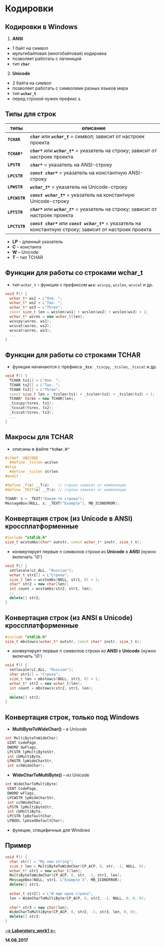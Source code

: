 Кодировки
===

Кодировки в Windows
---

1. **ANSI**
* 1 байт на символ
* мультибайтовая (многобайтовая) кодировка
* позволяет работать с латиницей
* тип **`char`**

2. **Unicode**
* 2 байта на символ
* позволяет работать с символами разных языков мира
* тип **`wchar_t`**
* перед строкой нужен префикс **`L`**

Типы для строк
---

 типы         | описание
--------------|-------------------------------
**`TCHAR`**   |  ***`char`*** или ***`wchar_t`***               =   символ; зависит от настроек проекта
**`TCHAR*`**  |  ***`сhar*`*** или ***`wchar_t*`***             =   указатель на строку; зависит от настроек проекта
**`LPSTR`**   |  ***`char*`***                                  =   указатель на ANSI-строку
**`LPCSTR`**  |  ***`const char*`***                            =   указатель на константную ANSI-строку
**`LPWSTR`**  |  ***`wchar_t*`***                               =   указатель на Unicode-строку
**`LPCWSTR`** |  ***`const wchar_t*`***                         =  указатель на константную Unicode-строку
**`LPTSTR`**  |  ***`char*`*** или ***`wchar_t*`***             =   указатель на строку; зависит от настроек проекта
**`LPCTSTR`** |  ***`const char*`*** или ***`const wchar_t*`*** =   указатель на константную строку; зависит от настроек проекта

* **LP** – длинный указатель
* **C** – константа
* **W** – Unicode
* **T** – тип TCHAR

Функции для работы со строками wchar_t
---

* тип `wchar_t` – функции с префиксом **`wcs`**: `wcscpy`, `wcslen`, `wcscat` и др.

```cpp
void f() {
  wchar_t* ws1 = L"One. ";
  wchar_t* ws2 = L"Two. ";
  wchar_t* ws3 = L"Three";
  const size_t len = wcslen(ws1) + wcslen(ws2) + wcslen(ws3) + 1;
  wchar_t* wsres = new wchar_t[len];
  wcscpy(wsres, ws1);
  wcscat(wsres, ws2);
  wcscat(wsres, ws3);
  ...
}
```

Функции для работы со строками TCHAR
---

* функции начинаются с префикса **`_tcs`**: `_tcscpy`, `_tcslen`, `_tcscat` и др.

```cpp
void f() {
  TCHAR ts1[] = L"One. ";
  TCHAR ts2[] = L"Two. ";
  TCHAR ts3[] = L"Three";
  const size_t len = _tcslen(ts1) + _tcslen(ts2) + _tcslen(ts3) + 1;
  TCHAR* tsres = new TCHAR[len];
  _tcscpy(tsres, ts1);
  _tcscat(tsres, ts2);
  _tcscat(tsres, ts3);
  ...
}
```

Макросы для TCHAR
---

* описаны в файле **`"tchar.h"`**

```cpp
#ifdef _UNICODE
  #define _tcslen wcslen
#else
  #define _tcslen strlen
#endif

#define _T(x) __T(x)    // строка зависит от компиляции
#define _TEXT(x) __T(x) // строка зависит от компиляции
```

```cpp
TCHAR* s = _TEXT("Какая-то строка");
MessageBox(NULL, s, _TEXT("Example"), MB_ICONERROR);
```

Конвертация строк (из Unicode в ANSI) кроссплатформенные
---

```cpp
#include "stdlib.h"
size_t wcstombs(char* outstr, const wchar_t* instr, size_t n);
```

* конвертирует первые n символов строки из **Unicode** в **ANSI** (нужно включать '\0')

```cpp
void f() {
  setlocale(LC_ALL, "Russian");
  wchar_t str1[] = L"Строка";
  size_t len = wcstombs(NULL, str1, 0) + 1;
  char* str2 = new char[len];
  int count = wcstombs(str2, str1, len);
  // ...
  delete[] str2;
}
```

Конвертация строк (из ANSI в Unicode) кроссплатформенные
---

```cpp
#include "stdlib.h"
size_t mbstowcs(wchar_t* outstr, const char* instr, size_t n);
```

* конвертирует первые n символов строки из **ANSI** в **Unicode** (нужно включать '\0')

```cpp
void f() {
  setlocale(LC_ALL, "Russian");
  char str1[] = "Строка";
  size_t len = mbstowcs(NULL, str1, 0) + 1;
  wchar_t* str2 = new wchar_t[len];
  int count = mbstowcs(str2, str1, len);
  ...
  delete[] str2;
}
```

Конвертация строк, только под Windows
---

* **MultiByteToWideChar()** – в Unicode
```cpp
int MultiByteToWideChar(
 UINT CodePage,
 DWORD dwFlags,
 LPCSTR lpMultiByteStr,
 int cbMultiByte,
 LPWSTR lpWideCharStr,
 int cchWideChar);
```

* **WideCharToMultiByte()** – из Unicode
```cpp
int WideCharToMultiByte(
 UINT CodePage,
 DWORD wFlags,
 LPCWSTR lpWideCharStr,
 int cchWideChar,
 LPSTR lpMultiByteStr,
 int cbMultiByte,
 LPCSTR lpDefaultChar,
 LPBOOL lpUsedDefaultChar);
```

* функции, специфичные для Windows

Пример
---

```cpp
void f() {
  char str[] = "My new string";
  size_t len = MultiByteToWideChar(CP_ACP, 0, str, -1, NULL, 0);
  wchar_t* str1 = new wchar_t[len];
  MultiByteToWideChar(CP_ACP, 0, str, -1, str1, len);
  MessageBox(NULL, str1, L"Example 3", MB_ICONERROR);
  delete[] str1;
  
  wchar_t str2[] = L"И еще одна строка";
  len = WideCharToMultiByte(CP_ACP, 0, str2, -1, NULL, 0, 0, 0);
  
  char* str3 = new char[len];
  WideCharToMultiByte(CP_ACP, 0, str2, -1, str3, len, 0, 0);
  delete[] str3;
}
```

[**-->     Laboratory_work1     <--**](https://github.com/SuvStreet/IT_Step_WinAPI/tree/master/Laboratory_work/Work1)

**14.08.2017**
